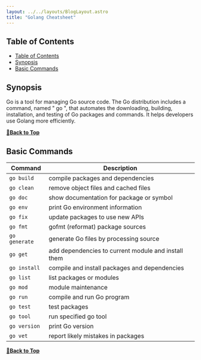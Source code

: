 ```yaml
---
layout: ../../layouts/BlogLayout.astro
title: "Golang Cheatsheet"
---
```


## Table of Contents
- [Table of Contents](#table-of-contents)
- [Synopsis](#synopsis)
- [Basic Commands](#basic-commands)
 


## Synopsis

Go is a tool for managing Go source code. The Go distribution includes a command, named " go ", that automates the downloading, building, installation, and testing of Go packages and commands. It helps developers use Golang more efficiently.

**[🔼Back to Top](#table-of-contents)**

## Basic Commands

| Command | Description |
| --- | --- |
|`go build`       | compile packages and dependencies                   |
|`go clean`       | remove object files and cached files                |
|`go doc`         | show documentation for package or symbol            |
|`go env`         | print Go environment information                    |
|`go fix`         | update packages to use new APIs                     |
|`go fmt`         | gofmt (reformat) package sources                    |
|`go generate`    | generate Go files by processing source              |
|`go get`         | add dependencies to current module and install them |
|`go install`     | compile and install packages and dependencies       |
|`go list`        | list packages or modules                            |
|`go mod`         | module maintenance                                  |
|`go run`         | compile and run Go program                          |
|`go test`        | test packages                                       |
|`go tool`        | run specified go tool                               |
|`go version`     | print Go version                                    |
|`go vet`         | report likely mistakes in packages                  |

**[🔼Back to Top](#table-of-contents)**
